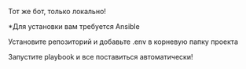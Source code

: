 Тот же бот, только локально!

*Для установки вам требуется Ansible

Установите репозиторий и добавьте .env в корневую папку проекта

Запустите playbook и все поставиться автоматически!
